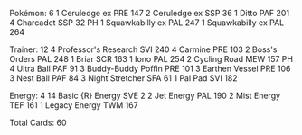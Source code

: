 Pokémon: 6
1 Ceruledge ex PRE 147
2 Ceruledge ex SSP 36
1 Ditto PAF 201
4 Charcadet SSP 32 PH
1 Squawkabilly ex PAL 247
1 Squawkabilly ex PAL 264

Trainer: 12
4 Professor's Research SVI 240
4 Carmine PRE 103
2 Boss's Orders PAL 248
1 Briar SCR 163
1 Iono PAL 254
2 Cycling Road MEW 157 PH
4 Ultra Ball PAF 91
3 Buddy-Buddy Poffin PRE 101
3 Earthen Vessel PRE 106
3 Nest Ball PAF 84
3 Night Stretcher SFA 61
1 Pal Pad SVI 182

Energy: 4
14 Basic {R} Energy SVE 2
2 Jet Energy PAL 190
2 Mist Energy TEF 161
1 Legacy Energy TWM 167

Total Cards: 60
